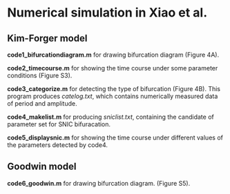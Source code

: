 # Numerical simulation in Xiao et al.
## Kim-Forger model

**code1_bifurcationdiagram.m** for drawing bifurcation diagram (Figure 4A).
 
**code2_timecourse.m** for showing the time course under some parameter conditions (Figure S3).
   
**code3_categorize.m** for detecting the type of bifurcation (Figure 4B). This program produces *catelog.txt*, which contains numerically measured data of period and amplitude.

**code4_makelist.m** for producing *sniclist.txt*, containing the candidate of parameter set for SNIC bifuracation.

**code5_displaysnic.m** for showing the time course under different values of the parameters detected by code4.

## Goodwin model

**code6_goodwin.m** for drawing bifurcation diagram. (Figure S5).
